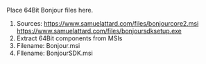 Place 64Bit Bonjour files here.

1. Sources: 
https://www.samuelattard.com/files/bonjourcore2.msi
https://www.samuelattard.com/files/bonjoursdksetup.exe
2. Extract 64Bit components from MSIs
3. Filename: Bonjour.msi
4. FIlename: BonjourSDK.msi